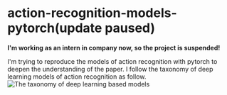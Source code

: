 # action-recognition-models-pytorch(update paused)
**I'm working as an intern in company now, so the project is suspended!**

I'm trying to reproduce the models of action recognition with pytorch to deepen the understanding of the paper. I follow the taxonomy of deep learning models of action recognition as follow. 
![The taxonomy of deep learning based models](http://m.qpic.cn/psb?/V146Uaoq2KWgA7/.rlEuCIe*T1BTj3MN*HcI0UG7.LRuqX9G1nKxi7HBAQ!/b/dDcBAAAAAAAA&bo=tAY8AwAAAAARB70!&rf=viewer_4)

